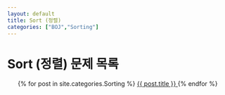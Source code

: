 ```yaml
---
layout: default
title: Sort (정렬) 
categories: ["BOJ","Sorting"]
---
```


<h1>Sort (정렬) 문제 목록</h1>
<ul>
<div class="card-list">
{% for post in site.categories.Sorting %}
  <a href="{{ post.url }}" class="card">
    {{ post.title }}
  </a>
{% endfor %}
</div>
